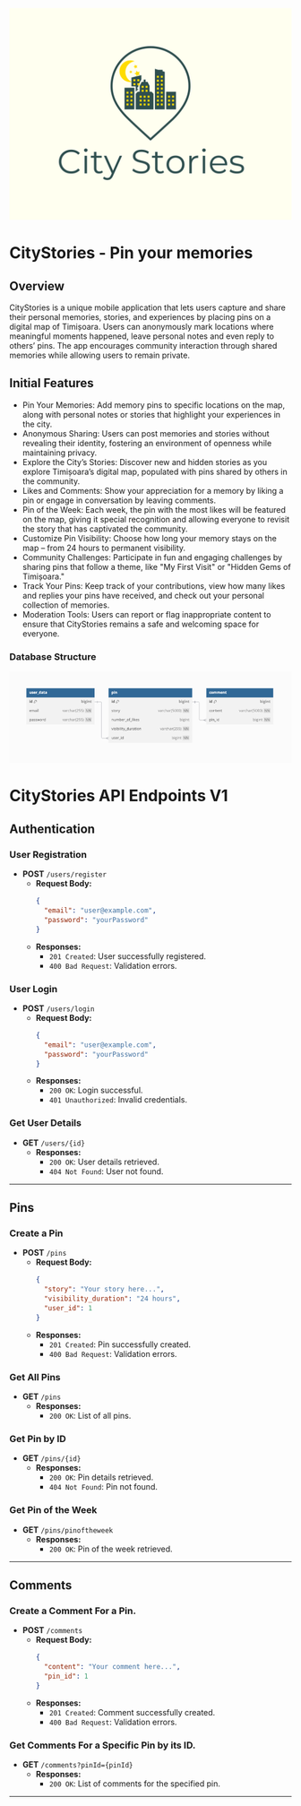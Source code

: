 ![CityStories Logo](https://github.com/DianaHutuleac/MSA-Project/blob/main/city-stories-logo.png)

# CityStories - Pin your memories

## Overview

CityStories is a unique mobile application that lets users capture and share their personal memories, stories, and experiences by placing pins on a digital map of Timișoara. Users can anonymously mark locations where meaningful moments happened, leave personal notes and even reply to others’ pins. The app encourages community interaction through shared memories while allowing users to remain private.

## Initial Features

- Pin Your Memories: Add memory pins to specific locations on the map, along with personal notes or stories that highlight your experiences in the city.
- Anonymous Sharing: Users can post memories and stories without revealing their identity, fostering an environment of openness while maintaining privacy.
- Explore the City’s Stories: Discover new and hidden stories as you explore Timișoara’s digital map, populated with pins shared by others in the community.
- Likes and Comments: Show your appreciation for a memory by liking a pin or engage in conversation by leaving comments.
- Pin of the Week: Each week, the pin with the most likes will be featured on the map, giving it special recognition and allowing everyone to revisit the story that has captivated the community.
- Customize Pin Visibility: Choose how long your memory stays on the map – from 24 hours to permanent visibility.
- Community Challenges: Participate in fun and engaging challenges by sharing pins that follow a theme, like "My First Visit" or "Hidden Gems of Timișoara."
- Track Your Pins: Keep track of your contributions, view how many likes and replies your pins have received, and check out your personal collection of memories.
- Moderation Tools: Users can report or flag inappropriate content to ensure that CityStories remains a safe and welcoming space for everyone.

### Database Structure

![Database Schema](https://github.com/DianaHutuleac/MSA-Project/blob/main/citystories_db.png)


# CityStories API Endpoints V1
## Authentication

### User Registration
- **POST** `/users/register`
    - **Request Body:**
      ```json
      {
        "email": "user@example.com",
        "password": "yourPassword"
      }
      ```
    - **Responses:**
        - `201 Created`: User successfully registered.
        - `400 Bad Request`: Validation errors.

### User Login
- **POST** `/users/login`
    - **Request Body:**
      ```json
      {
        "email": "user@example.com",
        "password": "yourPassword"
      }
      ```
    - **Responses:**
        - `200 OK`: Login successful.
        - `401 Unauthorized`: Invalid credentials.

### Get User Details
- **GET** `/users/{id}`
    - **Responses:**
        - `200 OK`: User details retrieved.
        - `404 Not Found`: User not found.

---

## Pins

### Create a Pin
- **POST** `/pins`
    - **Request Body:**
      ```json
      {
        "story": "Your story here...",
        "visibility_duration": "24 hours",
        "user_id": 1
      }
      ```
    - **Responses:**
        - `201 Created`: Pin successfully created.
        - `400 Bad Request`: Validation errors.

### Get All Pins
- **GET** `/pins`
    - **Responses:**
        - `200 OK`: List of all pins.

### Get Pin by ID
- **GET** `/pins/{id}`
    - **Responses:**
        - `200 OK`: Pin details retrieved.
        - `404 Not Found`: Pin not found.

### Get Pin of the Week
- **GET** `/pins/pinoftheweek`
    - **Responses:**
        - `200 OK`: Pin of the week retrieved.

---

## Comments

### Create a Comment For a Pin.
- **POST** `/comments`
    - **Request Body:**
      ```json
      {
        "content": "Your comment here...",
        "pin_id": 1
      }
      ```
    - **Responses:**
        - `201 Created`: Comment successfully created.
        - `400 Bad Request`: Validation errors.

### Get Comments For a Specific Pin by its ID.
- **GET** `/comments?pinId={pinId}`
    - **Responses:**
        - `200 OK`: List of comments for the specified pin.
---

